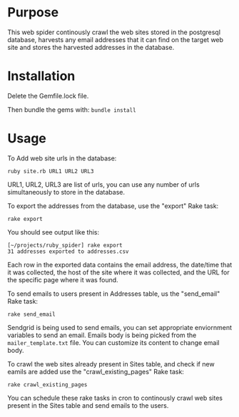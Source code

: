 # Purpose
This web spider continously crawl the web sites stored in the postgresql database, harvests any email addresses that it can find on the target web site and stores the harvested addresses in the database.

# Installation

Delete the Gemfile.lock file.

Then bundle the gems with: `bundle install`

# Usage

To Add web site urls in the database:

    ruby site.rb URL1 URL2 URL3

URL1, URL2, URL3 are list of urls, you can use any number of urls simultaneously to store in the database. 

To export the addresses from the database, use the "export" Rake task:

    rake export

You should see output like this:

    [~/projects/ruby_spider] rake export
    31 addresses exported to addresses.csv

Each row in the exported data contains the email address, the date/time that it was collected, the host
of the site where it was collected, and the URL for the specific page where it was found.


To send emails to users present in Addresses table, us the "send_email" Rake task:

    rake send_email

Sendgrid is being used to send emails, you can set appropriate enviornment variables to send an email. Emails body is being picked from the `mailer_template.txt` file. You can customize its content to change email body.

To crawl the web sites already present in Sites table, and check if new eamils are added use the "crawl_existing_pages" Rake task:

    rake crawl_existing_pages

You can schedule these rake tasks in cron to continously crawl web sites present in the Sites table and send emails to the users.